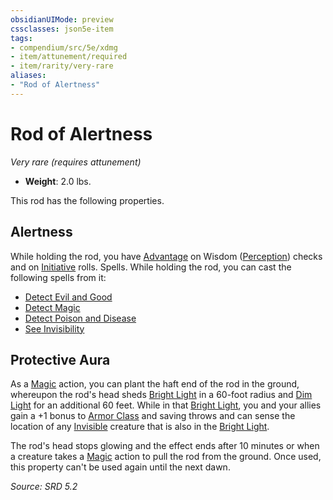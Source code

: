 ```yaml
---
obsidianUIMode: preview
cssclasses: json5e-item
tags:
- compendium/src/5e/xdmg
- item/attunement/required
- item/rarity/very-rare
aliases: 
- "Rod of Alertness"
---
```

# Rod of Alertness
*Very rare (requires attunement)*  

- **Weight**: 2.0 lbs.

This rod has the following properties.

## Alertness

While holding the rod, you have [Advantage](rules/variant-rules/advantage-xphb.md) on Wisdom ([Perception](rules/skills.md#Perception)) checks and on [Initiative](rules/variant-rules/initiative-xphb.md) rolls. Spells. While holding the rod, you can cast the following spells from it:

- [Detect Evil and Good](compendium/spells/detect-evil-and-good-xphb.md)  
- [Detect Magic](compendium/spells/detect-magic-xphb.md)  
- [Detect Poison and Disease](compendium/spells/detect-poison-and-disease-xphb.md)  
- [See Invisibility](compendium/spells/see-invisibility-xphb.md)  

## Protective Aura

As a [Magic](rules/actions.md#Magic) action, you can plant the haft end of the rod in the ground, whereupon the rod's head sheds [Bright Light](rules/variant-rules/bright-light-xphb.md) in a 60-foot radius and [Dim Light](rules/variant-rules/dim-light-xphb.md) for an additional 60 feet. While in that [Bright Light](rules/variant-rules/bright-light-xphb.md), you and your allies gain a +1 bonus to [Armor Class](rules/variant-rules/armor-class-xphb.md) and saving throws and can sense the location of any [Invisible](rules/conditions.md#Invisible) creature that is also in the [Bright Light](rules/variant-rules/bright-light-xphb.md).

The rod's head stops glowing and the effect ends after 10 minutes or when a creature takes a [Magic](rules/actions.md#Magic) action to pull the rod from the ground. Once used, this property can't be used again until the next dawn.

*Source: SRD 5.2*